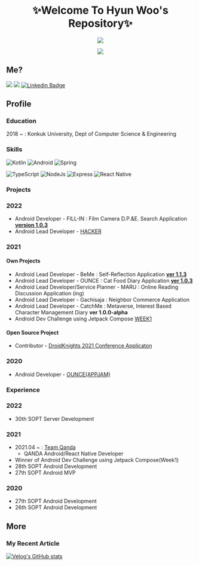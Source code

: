 <h1 align="center"><b>✨Welcome To Hyun Woo's Repository✨</b></h1>
<a href="https://github.com/anuraghazra/github-readme-stats">
  <p align="center"><img src="https://github-readme-stats.vercel.app/api/?username=l2hyunwoo&count_private=true&show_icons=true&theme=dark" /></p>
</a>
<p align="center"><img src="https://github-profile-trophy.vercel.app?username=l2hyunwoo" /></p>


## Me?

<a href="https://velog.io/@l2hyunwoo"><img src="https://img.shields.io/badge/Tech%20Blog-11B48A?style=flat-square&logo=Vimeo&logoColor=white&link=https://velog.io/@l2hyunwoo"/></a>
<a href="https://www.instagram.com/l2hyunwoo/"><img src="https://img.shields.io/badge/Instagram-E4405F?style=flat-square&logo=Instagram&logoColor=white&link=https://www.instagram.com/l2hyunwoo/"/></a>
[![Linkedin Badge](https://img.shields.io/badge/-LinkedIn-blue?style=flat-square&logo=Linkedin&logoColor=white&link=https://www.linkedin.com/in/hyunwoo-lee-0412/)](https://www.linkedin.com/in/hyunwoo-lee-0412/) 

## Profile

### Education

2018 ~ : Konkuk University, Dept of Computer Science & Engineering

### Skills

<p>
  <img alt="Kotlin" src="https://img.shields.io/badge/kotlin-%230095D5.svg?&style=for-the-badge&logo=kotlin&logoColor=white"/>
  <img alt="Android" src="https://img.shields.io/badge/Android-3DDC84?style=for-the-badge&logo=android&logoColor=white" />
  <img alt="Spring" src="https://img.shields.io/badge/spring-%236DB33F.svg?style=for-the-badge&logo=spring&logoColor=white"/>
</p>
<p>
  <img alt="TypeScript" src="https://img.shields.io/badge/TypeScript-007ACC?style=for-the-badge&logo=typescript&logoColor=white" />
  <img alt="NodeJs" src="https://img.shields.io/badge/Node.js-43853D?style=for-the-badge&logo=node.js&logoColor=white" />
  <img alt="Express" src="https://img.shields.io/badge/express.js-%23404d59.svg?style=for-the-badge&logo=express&logoColor=%2361DAFB" />
  <img alt="React Native" src="https://img.shields.io/badge/React_Native-20232A?style=for-the-badge&logo=react&logoColor=61DAFB" />
</p>

### Projects

<h3> 2022 </h3>

- Android Developer - FILL-IN : Film Camera D.P.&E. Search Application [**version 1.0.3**](https://play.google.com/store/apps/details?id=com.teamfillin.fillin)
- Android Lead Developer - [HACKER](https://github.com/zaranaramorimori/HACKER-ANDROID)

<h3> 2021 </h3>

<h4> Own Projects </h4>

- Android Lead Developer - BeMe : Self-Reflection Application [**ver 1.1.3**](https://linktr.ee/BeMeDiary)
- Android Lead Developer - OUNCE : Cat Food Diary Application [**ver 1.0.3**](https://play.google.com/store/apps/details?id=com.teamounce.ounce)
- Android Lead Developer/Service Planner - MARU : Online Reading Discussion Application (ing)
- Android Lead Developer - Gachisaja : Neighbor Commerce Application
- Android Lead Developer - CatchMe : Metaverse, Interest Based Character Management Diary **ver 1.0.0-alpha**
- Android Dev Challenge using Jetpack Compose [WEEK1](https://github.com/l2hyunwoo/l2hyunwoo-compose-puppies)

<h4> Open Source Project </h4>

- Contributor - [DroidKnights 2021 Conference Applicaton](https://github.com/droidknights/DroidKnights2021_App)
  
<h3> 2020 </h3>

- Android Developer - [OUNCE(APPJAM)](https://github.com/We-are-Ounce/OUNCE_Android)

### Experience

<h3> 2022 </h3>

- 30th SOPT Server Development

<h3> 2021 </h3>

- 2021.04 ~ : [Team Qanda](https://mathpresso.com/ko) 
    - QANDA Android/React Native Developer
- Winner of Android Dev Challenge using Jetpack Compose(Week1)
- 28th SOPT Android Development
- 27th SOPT Android MVP

<h3> 2020 </h3>

- 27th SOPT Android Development
- 26th SOPT Android Development


## More

### My Recent Article
[![Velog's GitHub stats](https://velog-readme-stats.vercel.app/api?name=l2hyunwoo)](https://velog-readme-stats.vercel.app/api/redirect?name=l2hyunwoo)

